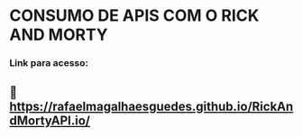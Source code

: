 # CONSUMO DE APIS COM O RICK AND MORTY
### Link para acesso:
## 🔗 https://rafaelmagalhaesguedes.github.io/RickAndMortyAPI.io/
